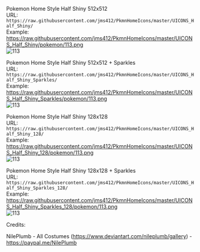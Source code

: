 
Pokemon Home Style Half Shiny 512x512<br />
URL: `https://raw.githubusercontent.com/jms412/PkmnHomeIcons/master/UICONS_Half_Shiny/`<br />
Example: https://raw.githubusercontent.com/jms412/PkmnHomeIcons/master/UICONS_Half_Shiny/pokemon/113.png<br />
![113](https://user-images.githubusercontent.com/80012316/131054180-99776933-ff5c-4ecf-89da-4f5e8b74a7ad.png)


Pokemon Home Style Half Shiny 512x512 + Sparkles<br />
URL: `https://raw.githubusercontent.com/jms412/PkmnHomeIcons/master/UICONS_Half_Shiny_Sparkles/`<br />
Example: https://raw.githubusercontent.com/jms412/PkmnHomeIcons/master/UICONS_Half_Shiny_Sparkles/pokemon/113.png<br />
![113](https://user-images.githubusercontent.com/80012316/131054242-235e3a8e-6fdb-4776-81ff-d1948ea0a92c.png)


Pokemon Home Style Half Shiny 128x128<br />
URL: `https://raw.githubusercontent.com/jms412/PkmnHomeIcons/master/UICONS_Half_Shiny_128/`<br />
Example: https://raw.githubusercontent.com/jms412/PkmnHomeIcons/master/UICONS_Half_Shiny_128/pokemon/113.png<br />
![113](https://user-images.githubusercontent.com/80012316/131054298-ecfdaf92-89a3-4221-8857-b368f6ed47b6.png)


Pokemon Home Style Half Shiny 128x128 + Sparkles<br />
URL: `https://raw.githubusercontent.com/jms412/PkmnHomeIcons/master/UICONS_Half_Shiny_Sparkles_128/`<br />
Example: https://raw.githubusercontent.com/jms412/PkmnHomeIcons/master/UICONS_Half_Shiny_Sparkles_128/pokemon/113.png<br />
![113](https://user-images.githubusercontent.com/80012316/131054381-325bdc75-ce96-49d0-b650-66de3abe7baf.png)


Credits:<br />

NilePlumb - All Costumes (https://www.deviantart.com/nileplumb/gallery) - https://paypal.me/NilePlumb
